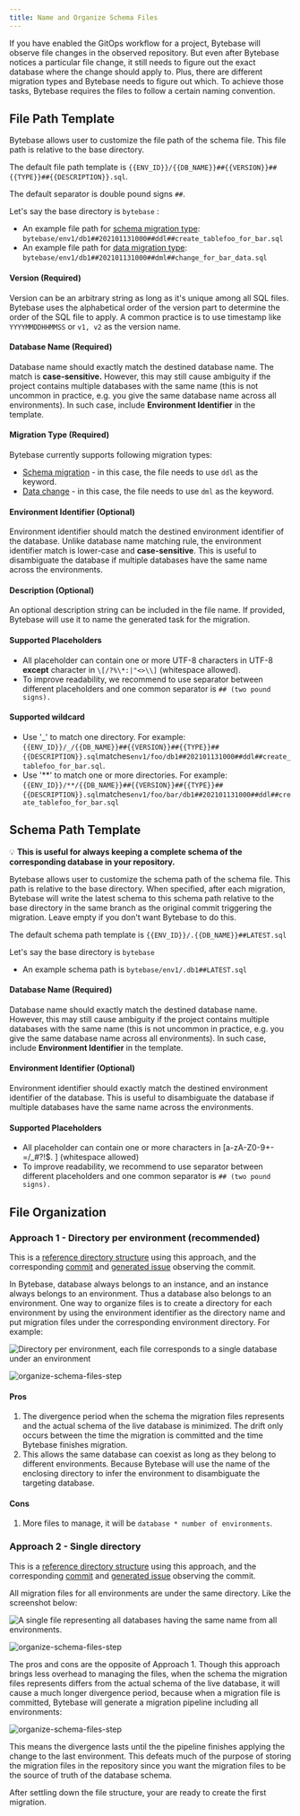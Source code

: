```yaml
---
title: Name and Organize Schema Files
---
```


If you have enabled the GitOps workflow for a project, Bytebase will observe file changes in the observed repository. But even after Bytebase notices a particular file change, it still needs to figure out the exact database where the change should apply to. Plus, there are different migration types and Bytebase needs to figure out which. To achieve those tasks, Bytebase requires the files to follow a certain naming convention.

## File Path Template

Bytebase allows user to customize the file path of the schema file. This file path is relative to the base directory.

The default file path template is `{{ENV_ID}}/{{DB_NAME}}##{{VERSION}}##{{TYPE}}##{{DESCRIPTION}}.sql`.

<HintBlock type="info">

The default separator is double pound signs `##`.

</HintBlock>

Let's say the base directory is `bytebase` :

- An example file path for [schema migration type](/docs/concepts/migration-types#schema-migration): `bytebase/env1/db1##202101131000##ddl##create_tablefoo_for_bar.sql`
- An example file path for [data migration type](/docs/concepts/migration-types#data-migration): `bytebase/env1/db1##202101131000##dml##change_for_bar_data.sql`

#### Version (Required)

Version can be an arbitrary string as long as it's unique among all SQL files. Bytebase uses the alphabetical order of the version part to determine the order of the SQL file to apply. A common practice is to use timestamp like `YYYYMMDDHHMMSS` or `v1, v2` as the version name.

#### Database Name (Required)

Database name should exactly match the destined database name. The match is **case-sensitive.** However, this may still cause ambiguity if the project contains multiple databases with the same name (this is not uncommon in practice, e.g. you give the same database name across all environments). In such case, include **Environment Identifier** in the template.

#### Migration Type (Required)

Bytebase currently supports following migration types:

- [Schema migration](/docs/concepts/migration-types#schema-migration) - in this case, the file needs to use `ddl` as the keyword.
- [Data change](/docs/concepts/migration-types#data-migration) - in this case, the file needs to use `dml` as the keyword.

#### Environment Identifier (Optional)

Environment identifier should match the destined environment identifier of the database. Unlike database name matching rule, the environment identifier match is lower-case and **case-sensitive**. This is useful to disambiguate the database if multiple databases have the same name across the environments.

#### Description (Optional)

An optional description string can be included in the file name. If provided, Bytebase will use it to name the generated task for the migration.

#### Supported Placeholders

- All placeholder can contain one or more UTF-8 characters in UTF-8 **except** character in `\[/?%\*:|"<>\\]` (whitespace allowed).
- To improve readability, we recommend to use separator between different placeholders and one common separator is `## (two pound signs).`

#### Supported wildcard

- Use '_' to match one directory. For example:
  `{{ENV_ID}}/_/{{DB_NAME}}##{{VERSION}}##{{TYPE}}##{{DESCRIPTION}}.sql`matches`env1/foo/db1##202101131000##ddl##create_tablefoo_for_bar.sql`.
- Use '**' to match one or more directories. For example:
  `{{ENV_ID}}/**/{{DB_NAME}}##{{VERSION}}##{{TYPE}}##{{DESCRIPTION}}.sql`matches`env1/foo/bar/db1##202101131000##ddl##create_tablefoo_for_bar.sql`

## Schema Path Template

💡 **This is useful for always keeping a complete schema of the corresponding database in your repository.**

Bytebase allows user to customize the schema path of the schema file. This path is relative to the base directory. When specified, after each migration, Bytebase will write the latest schema to this schema path relative to the base directory in the same branch as the original commit triggering the migration. Leave empty if you don't want Bytebase to do this.

The default schema path template is `{{ENV_ID}}/.{{DB_NAME}}##LATEST.sql`

Let's say the base directory is `bytebase`

- An example schema path is `bytebase/env1/.db1##LATEST.sql`

#### Database Name (Required)

Database name should exactly match the destined database name. However, this may still cause ambiguity if the project contains multiple databases with the same name (this is not uncommon in practice, e.g. you give the same database name across all environments). In such case, include **Environment Identifier** in the template.

#### Environment Identifier (Optional)

Environment identifier should exactly match the destined environment identifier of the database. This is useful to disambiguate the database if multiple databases have the same name across the environments.

#### Supported Placeholders

- All placeholder can contain one or more characters in \[a-zA-Z0-9+-=/\_#?!\$. ] (whitespace allowed)
- To improve readability, we recommend to use separator between different placeholders and one common separator is `## (two pound signs).`

## File Organization

### Approach 1 - Directory per environment (recommended)

This is a [reference directory structure](https://gitlab.bytebase.com/bytebase-demo/blog/-/tree/master/bytebase) using this approach, and the corresponding [commit](https://gitlab.bytebase.com/bytebase-demo/blog/-/commit/d7f3b88b93c4d7f57b710980cdf92f72dcc4cd1e) and [generated issue](https://demo.bytebase.com/issue/create-user-post-comment-table-for-dev-environment-13004) observing the commit.

In Bytebase, database always belongs to an instance, and an instance always belongs to an environment. Thus a database also belongs to an environment. One way to organize files is to create a directory for each environment by using the environment identifier as the directory name and put migration files under the corresponding environment directory. For example:

![Directory per environment, each file corresponds to a single database under an environment](/content/docs/vcs-integration/name-and-organize-schema-files/organize-schema-files-step1.webp)

![organize-schema-files-step](/content/docs/vcs-integration/name-and-organize-schema-files/organize-schema-files-step2.webp)

#### Pros

1. The divergence period when the schema the migration files represents and the actual schema of the live database is minimized. The drift only occurs between the time the migration is committed and the time Bytebase finishes migration.
2. This allows the same database can coexist as long as they belong to different environments. Because Bytebase will use the name of the enclosing directory to infer the environment to disambiguate the targeting database.

#### Cons

1. More files to manage, it will be `database * number of environments`.

### Approach 2 - Single directory

This is a [reference directory structure](https://gitlab.bytebase.com/bytebase-demo/shop/-/tree/master/bytebase) using this approach, and the corresponding [commit](https://gitlab.bytebase.com/bytebase-demo/shop/-/commit/da90a2510eccd051ad14e4b89ca904d733169a39#e72b3cb4f305192575394fd19d2e52e9378cb9ea) and [generated issue](https://demo.bytebase.com/issue/create-user-post-comment-table-for-dev-environment-13004) observing the commit.

All migration files for all environments are under the same directory. Like the screenshot below:

![A single file representing all databases having the same name from all environments.](/content/docs/vcs-integration/name-and-organize-schema-files/organize-schema-files-step3.webp)

![organize-schema-files-step](/content/docs/vcs-integration/name-and-organize-schema-files/organize-schema-files-step4.webp)

The pros and cons are the opposite of Approach 1. Though this approach brings less overhead to managing the files, when the schema the migration files represents differs from the actual schema of the live database, it will cause a much longer divergence period, because when a migration file is committed, Bytebase will generate a migration pipeline including all environments:

![organize-schema-files-step](/content/docs/vcs-integration/name-and-organize-schema-files/organize-schema-files-step5.webp)

This means the divergence lasts until the the pipeline finishes applying the change to the last environment. This defeats much of the purpose of storing the migration files in the repository since you want the migration files to be the source of truth of the database schema.

After settling down the file structure, your are ready to create the first migration.
